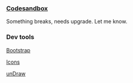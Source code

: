 ### [Codesandbox](https://codesandbox.io/p/github/zummon/theme-universe-vuejs)

Something breaks, needs upgrade. Let me know.

### Dev tools

[Bootstrap](https://getbootstrap.com/)

[Icons](https://icons.getbootstrap.com/)

[unDraw](https://undraw.co/)
